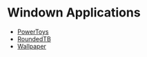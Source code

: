 # Windown Applications

- [PowerToys](https://learn.microsoft.com/en-us/windows/powertoys/)
- [RoundedTB](https://github.com/RoundedTB/RoundedTB)
- [Wallpaper](https://apps.microsoft.com/detail/9mxt89hrqc6p?hl=vi-VN&gl=VN)
